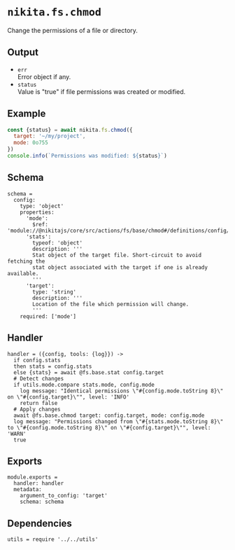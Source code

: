 
# `nikita.fs.chmod`

Change the permissions of a file or directory.

## Output

* `err`   
  Error object if any.   
* `status`   
  Value is "true" if file permissions was created or modified.   

## Example

```js
const {status} = await nikita.fs.chmod({
  target: '~/my/project',
  mode: 0o755
})
console.info(`Permissions was modified: ${status}`)
```

## Schema

    schema =
      config:
        type: 'object'
        properties:
          'mode':
            $ref: 'module://@nikitajs/core/src/actions/fs/base/chmod#/definitions/config/properties/mode'
          'stats':
            typeof: 'object'
            description: '''
            Stat object of the target file. Short-circuit to avoid fetching the
            stat object associated with the target if one is already available.
            '''
          'target':
            type: 'string'
            description: '''
            Location of the file which permission will change.
            '''
        required: ['mode']

## Handler

    handler = ({config, tools: {log}}) ->
      if config.stats
      then stats = config.stats
      else {stats} = await @fs.base.stat config.target
      # Detect changes
      if utils.mode.compare stats.mode, config.mode
        log message: "Identical permissions \"#{config.mode.toString 8}\" on \"#{config.target}\"", level: 'INFO'
        return false
      # Apply changes
      await @fs.base.chmod target: config.target, mode: config.mode
      log message: "Permissions changed from \"#{stats.mode.toString 8}\" to \"#{config.mode.toString 8}\" on \"#{config.target}\"", level: 'WARN'
      true

## Exports

    module.exports =
      handler: handler
      metadata:
        argument_to_config: 'target'
        schema: schema

## Dependencies

    utils = require '../../utils'
